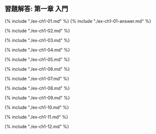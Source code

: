 ## 習題解答: 第一章 入門

{% include "./ex-ch1-01.md" %}
{% include "./ex-ch1-01-answer.md" %}

{% include "./ex-ch1-02.md" %}

{% include "./ex-ch1-03.md" %}

{% include "./ex-ch1-04.md" %}

{% include "./ex-ch1-05.md" %}

{% include "./ex-ch1-06.md" %}

{% include "./ex-ch1-07.md" %}

{% include "./ex-ch1-08.md" %}

{% include "./ex-ch1-09.md" %}

{% include "./ex-ch1-10.md" %}

{% include "./ex-ch1-11.md" %}

{% include "./ex-ch1-12.md" %}


